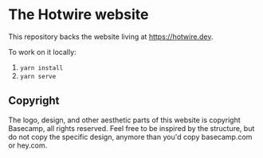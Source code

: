 # The Hotwire website

This repository backs the website living at https://hotwire.dev.

To work on it locally:

1. `yarn install`
1. `yarn serve`


## Copyright

The logo, design, and other aesthetic parts of this website is copyright Basecamp, all rights reserved. Feel free to be inspired by the structure, but do not copy the specific design, anymore than you'd copy basecamp.com or hey.com.
